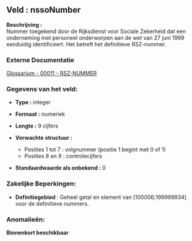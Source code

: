 ## Veld : nssoNumber

**Beschrijving :**  
Nummer toegekend door de Rijksdienst voor Sociale Zekerheid dat een onderneming met personeel onderworpen aan de wet van 27 juni 1969 eenduidig identificeert. Het betreft het definitieve RSZ-nummer.

### Externe Documentatie

[Glossarium - 00011 - RSZ-NUMMER](https://www.socialsecurity.be/portail/glossaires/dmfa.nsf/56d13fe0587c9d6dc1256b210060ae6a/b83118da000d2d63c1258bea00337b1c?OpenDocument)

### Gegevens van het veld:

* **Type :** integer
* **Formaat :** numeriek
* **Lengte :** 9 cijfers
* **Verwachte structuur :**

  * Posities 1 tot 7 : volgnummer (positie 1 begint met 0 of 1)
  * Posities 8 en 9 : controlecijfers
* **Standaardwaarde als onbekend :** 0

### Zakelijke Beperkingen:
* **Definitiegebied** : Geheel getal en element van [100006;199999934] voor de definitieve nummers.


### Anomalieën:

**Binnenkort beschikbaar**



